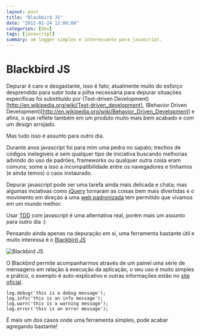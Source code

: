```yaml
---
layout: post 
title: "Blackbird JS"
date: "2011-01-24 12:00:00"
categories: [dev]
tags: [javascript]
summary: um logger simples e interessante para javascript.
---
```


# Blackbird JS

Depurar é caro e desgastante, isso é fato; atualmente muito do esforço desprendido para subir toda a pilha necessária para depurar situações específicas foi substituído por (Test-driven Development)[http://en.wikipedia.org/wiki/Test-driven_development], (Behavior Driven Development)[http://en.wikipedia.org/wiki/Behavior_Driven_Development] e afins, o que reflete também em um produto muito mais bem acabado e com um design arrojado.

Mas tudo isso é assunto para outro dia.

Durante anos javascript foi para mim uma pedra no sapato; trechos de códigos inelegíveis e sem qualquer tipo de iniciativa buscando melhorias advindo do uso de padrões, frameworks ou qualquer outra coisa eram comuns; some a isso a incompatibilidade entre os navegadores e tínhamos (e ainda temos) o caos instaurado.

Depurar javascript pode ser uma tarefa ainda mais delicada e chata; mas algumas inciativas como [jQuery](http://jquery.com) tornaram as coisas bem mais divertidas e o movimento em direção à uma [web padronizada](http://pt.wikipedia.org/wiki/Web_standards) tem permitido que vivamos em um mundo melhor.

Usar [TDD](http://www.infoq.com/articles/javascript-tdd) com javascript é uma alternativa real, porém mais um assunto para outro dia :)

Pensando ainda apenas na depuração em si, uma ferramenta bastante útil e muito interessa é o [Blackbird JS](http://www.gscottolson.com/blackbirdjs)

![Blackbird JS](rodrigobraga.github.io/assets/images/2011/blackbirdjs.png)

O Blackbird permite acompanharmos através de um painel uma série de mensagens em relação à execução da aplicação, o seu uso é muito simples e prático, o exemplo é auto-explicativo e outras informações estão no [site oficial](http://www.gscottolson.com/blackbirdjs).

```
log.debug('this is a debug message');
log.info('this is an info message');
log.warn('this is a warning message');
log.error('this is an error message');
```

É mais um dos casos onde uma ferramenta simples, pode acabar agregando bastante!
